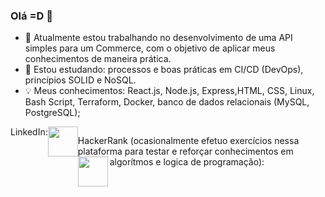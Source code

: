 ### Olá =D 👋

- 🔭 Atualmente estou trabalhando no desenvolvimento de uma API simples para um Commerce, com o objetivo de aplicar meus conhecimentos de maneira prática.
- 🌱 Estou estudando: processos e boas práticas em CI/CD (DevOps), princípios SOLID e NoSQL.
- 💡 Meus conhecimentos: React.js, Node.js, Express,HTML, CSS, Linux, Bash Script, Terraform, Docker, banco de dados relacionais (MySQL, PostgreSQL);

<div style = "display: flex">
LinkedIn:
<a href="https://linkedin.com/in/gustavo-sm" target = "_blank" ><img src="https://raw.githubusercontent.com/gus-sm/gus-sm-profile/master/linkedin_logo.png" height="48" width="48" ></a>

HackerRank (ocasionalmente efetuo exercícios nessa plataforma para testar e reforçar conhecimentos em algorítmos e logica de programação):
<a href="https://www.hackerrank.com/gustavo1sad" target = "_blank" ><img src="https://raw.githubusercontent.com/gus-sm/gus-sm-profile/master/HackerRank-Icon.jpg" align="left" height="48" width="48" ></a>

</div>
